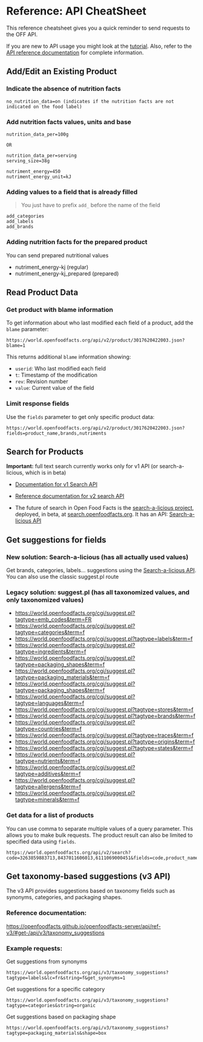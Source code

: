 # Reference: API CheatSheet 

This reference cheatsheet gives you a quick reminder to send requests to the OFF API.

If you are new to API usage you might look at the [tutorial](tutorial-off-api.md).
Also, refer to the [API reference documentation](ref-v2.md) for complete information.

## Add/Edit an Existing Product

### Indicate the absence of nutrition facts

```text
no_nutrition_data=on (indicates if the nutrition facts are not indicated on the food label)
```

### Add nutrition facts values, units and base

```text
nutrition_data_per=100g

OR

nutrition_data_per=serving
serving_size=38g
```

```text
nutriment_energy=450
nutriment_energy_unit=kJ
```

### Adding values to a field that is already filled

> You just have to prefix `add_` before the name of the field

```text
add_categories
add_labels
add_brands
```

### Adding nutrition facts for the prepared product
You can send prepared nutritional values
* nutriment_energy-kj (regular)
* nutriment_energy-kj_prepared (prepared)

## Read Product Data

### Get product with blame information

To get information about who last modified each field of a product, add the `blame` parameter:

```text
https://world.openfoodfacts.org/api/v2/product/3017620422003.json?blame=1
```

This returns additional `blame` information showing:
- `userid`: Who last modified each field
- `t`: Timestamp of the modification
- `rev`: Revision number
- `value`: Current value of the field

### Limit response fields

Use the `fields` parameter to get only specific product data:

```text
https://world.openfoodfacts.org/api/v2/product/3017620422003.json?fields=product_name,brands,nutriments
```

## Search for Products

**Important:** full text search currently works only for v1 API (or search-a-licious, which is in beta)

* [Documentation for v1 Search API](https://wiki.openfoodfacts.org/API/Read/Search)

* [Reference documentation for v2 search API](https://openfoodfacts.github.io/openfoodfacts-server/api/ref-v2/#get-/api/v2/search)

* The future of search in Open Food Facts is the [search-a-licious project](https://github.com/openfoodfacts/search-a-licious), deployed, in beta, at [search.openfoodfacts.org](https://search.openfoodfacts.org/). It has an API: [Search-a-licious API](https://search.openfoodfacts.org/docs)

## Get suggestions for fields
### New solution: Search-a-licious (has all actually used values)
Get brands, categories, labels… suggestions using the [Search-a-licious API](https://search.openfoodfacts.org/docs). 
You can also use the classic suggest.pl route

### Legacy solution: suggest.pl (has all taxonomized values, and only taxonomized values)
* https://world.openfoodfacts.org/cgi/suggest.pl?tagtype=emb_codes&term=FR
* https://world.openfoodfacts.org/cgi/suggest.pl?tagtype=categories&term=f
* https://world.openfoodfacts.org/cgi/suggest.pl?tagtype=labels&term=f
* https://world.openfoodfacts.org/cgi/suggest.pl?tagtype=ingredients&term=f
* https://world.openfoodfacts.org/cgi/suggest.pl?tagtype=packaging_shapes&term=f
* https://world.openfoodfacts.org/cgi/suggest.pl?tagtype=packaging_materials&term=f
* https://world.openfoodfacts.org/cgi/suggest.pl?tagtype=packaging_shapes&term=f
* https://world.openfoodfacts.org/cgi/suggest.pl?tagtype=languages&term=f
* https://world.openfoodfacts.org/cgi/suggest.pl?tagtype=stores&term=f
* https://world.openfoodfacts.org/cgi/suggest.pl?tagtype=brands&term=f
* https://world.openfoodfacts.org/cgi/suggest.pl?tagtype=countries&term=f
* https://world.openfoodfacts.org/cgi/suggest.pl?tagtype=traces&term=f
* https://world.openfoodfacts.org/cgi/suggest.pl?tagtype=origins&term=f
* https://world.openfoodfacts.org/cgi/suggest.pl?tagtype=states&term=f
* https://world.openfoodfacts.org/cgi/suggest.pl?tagtype=nutrients&term=f
* https://world.openfoodfacts.org/cgi/suggest.pl?tagtype=additives&term=f
* https://world.openfoodfacts.org/cgi/suggest.pl?tagtype=allergens&term=f
* https://world.openfoodfacts.org/cgi/suggest.pl?tagtype=minerals&term=f

### Get data for a list of products

You can use comma to separate multiple values of a query parameter. This allows you to make bulk requests. The product result can also be limited to specified data using `fields`.

```text
https://world.openfoodfacts.org/api/v2/search?code=3263859883713,8437011606013,6111069000451&fields=code,product_name
```

## Get taxonomy-based suggestions (v3 API)

The v3 API provides suggestions based on taxonomy fields such as synonyms, categories, and packaging shapes.

### Reference documentation:
https://openfoodfacts.github.io/openfoodfacts-server/api/ref-v3/#get-/api/v3/taxonomy_suggestions

### Example requests:
Get suggestions from synonyms
```text
https://world.openfoodfacts.org/api/v3/taxonomy_suggestions?tagtype=labels&lc=fr&string=f&get_synonyms=1
```
Get suggestions for a specific category
```text
https://world.openfoodfacts.org/api/v3/taxonomy_suggestions?tagtype=categories&string=organic
```
Get suggestions based on packaging shape
```text
https://world.openfoodfacts.org/api/v3/taxonomy_suggestions?tagtype=packaging_materials&shape=box
```
